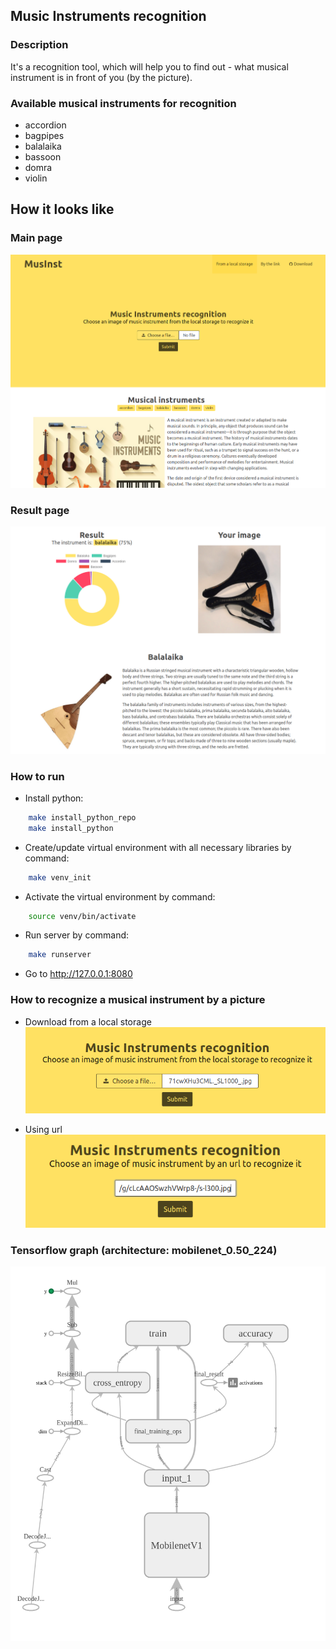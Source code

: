 ## Music Instruments recognition

### Description
It's a recognition tool, which will help you to find out -
what musical instrument is in front of you (by the picture).

### Available musical instruments for recognition
* accordion
* bagpipes
* balalaika
* bassoon
* domra
* violin

## How it looks like

### Main page
![main](static/main_page.png)

### Result page
![result](static/result_page.png)

### How to run
* Install python:
~~~bash
    make install_python_repo
    make install_python
~~~
* Create/update virtual environment with all 
necessary libraries by command:
~~~bash
    make venv_init
~~~
* Activate the virtual environment by command:
~~~bash
    source venv/bin/activate
~~~
* Run server by command:
~~~bash
    make runserver
~~~

* Go to http://127.0.0.1:8080

### How to recognize a musical instrument by a picture
* Download from a local storage
    ![local](static/from_local.png)

* Using url 
    ![url](static/by_url.png)

### Tensorflow graph (architecture: mobilenet_0.50_224)
![graph](static/graph.png)